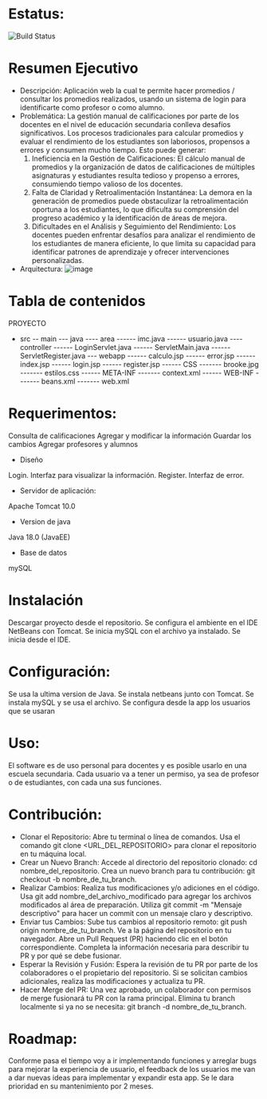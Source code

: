 # Estatus:
![Build Status](https://app.travis-ci.com/nyier/GradingProg.svg?branch=main)
# Resumen Ejecutivo
- Descripción:
  Aplicación web la cual te permite hacer promedios / consultar los promedios realizados, usando un sistema de login para identificarte como profesor o como alumno.
- Problemática:
La gestión manual de calificaciones por parte de los docentes en el nivel de educación secundaria conlleva desafíos significativos. Los procesos tradicionales para calcular promedios y evaluar el rendimiento de los estudiantes son laboriosos, propensos a errores y consumen mucho tiempo. Esto puede generar:
     1. Ineficiencia en la Gestión de Calificaciones: El   cálculo manual de promedios y la organización de datos de calificaciones de múltiples asignaturas y estudiantes resulta tedioso y propenso a errores, consumiendo tiempo valioso de los docentes.
    2. Falta de Claridad y Retroalimentación Instantánea: La demora en la generación de promedios puede obstaculizar la retroalimentación oportuna a los estudiantes, lo que dificulta su comprensión del progreso académico y la identificación de áreas de mejora.
    3. Dificultades en el Análisis y Seguimiento del Rendimiento: Los docentes pueden enfrentar desafíos para analizar el rendimiento de los estudiantes de manera eficiente, lo que limita su capacidad para identificar patrones de aprendizaje y ofrecer intervenciones personalizadas.
- Arquitectura:
![image](https://github.com/nyier/GradingProg/assets/108092383/5882d2c3-49d3-41c2-9a24-70ddcf3d4f53)

# Tabla de contenidos
PROYECTO
- src
  -- main
    --- java
      ---- area
        ------  imc.java
        ------ usuario.java
      ---- controller
        ------  LoginServlet.java
        ------  ServletMain.java
        ------  ServletRegister.java
    --- webapp
        ------  calculo.jsp
        ------  error.jsp
        ------  index.jsp
        ------  login.jsp
        ------  register.jsp
        ------  CSS
          -------  brooke.jpg
          ------- estilos.css
        ------  META-INF
          -------  context.xml
        ------  WEB-INF
          -------  beans.xml
          -------  web.xml

# Requerimentos:

Consulta de calificaciones
Agregar y modificar la información
Guardar los cambios
Agregar profesores y alumnos

- Diseño

Login.
Interfaz para visualizar la información.
Register.
Interfaz de error.

- Servidor de aplicación:

Apache Tomcat 10.0

- Version de java

Java 18.0 (JavaEE)

- Base de datos

mySQL

# Instalación
  Descargar proyecto desde el repositorio.
  Se configura el ambiente en el IDE NetBeans con Tomcat.
  Se inicia mySQL con el archivo ya instalado.
  Se inicia desde el IDE.
  
# Configuración:
  Se usa la ultima version de Java.
  Se instala netbeans junto con Tomcat.
  Se instala mySQL y se usa el archivo.
  Se configura desde la app los usuarios que se usaran

# Uso:
El software es de uso personal para docentes y es posible usarlo en una escuela secundaria. Cada usuario va a tener un permiso, ya sea de profesor o de estudiantes, con cada una sus funciones.

# Contribución:
- Clonar el Repositorio:
Abre tu terminal o línea de comandos.
Usa el comando git clone <URL_DEL_REPOSITORIO> para clonar el repositorio en tu máquina local.
- Crear un Nuevo Branch:
Accede al directorio del repositorio clonado: cd nombre_del_repositorio.
Crea un nuevo branch para tu contribución: git checkout -b nombre_de_tu_branch.
- Realizar Cambios:
Realiza tus modificaciones y/o adiciones en el código.
Usa git add nombre_del_archivo_modificado para agregar los archivos modificados al área de preparación.
Utiliza git commit -m "Mensaje descriptivo" para hacer un commit con un mensaje claro y descriptivo.
- Enviar tus Cambios:
Sube tus cambios al repositorio remoto: git push origin nombre_de_tu_branch.
Ve a la página del repositorio en tu navegador.
Abre un Pull Request (PR) haciendo clic en el botón correspondiente.
Completa la información necesaria para describir tu PR y por qué se debe fusionar.
- Esperar la Revisión y Fusión:
Espera la revisión de tu PR por parte de los colaboradores o el propietario del repositorio.
Si se solicitan cambios adicionales, realiza las modificaciones y actualiza tu PR.
- Hacer Merge del PR:
Una vez aprobado, un colaborador con permisos de merge fusionará tu PR con la rama principal.
Elimina tu branch localmente si ya no se necesita: git branch -d nombre_de_tu_branch.

# Roadmap:
Conforme pasa el tiempo voy a ir implementando funciones y arreglar bugs para mejorar la experiencia de usuario, el feedback de los usuarios me van a dar nuevas ideas para implementar y expandir esta app. Se le dara prioridad en su mantenimiento por 2 meses.
